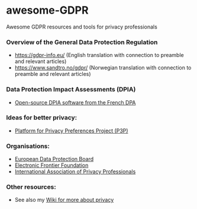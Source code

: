 # awesome-GDPR
Awesome GDPR resources and tools for privacy professionals

### Overview of the General Data Protection Regulation
  * https://gdpr-info.eu/ (English translation with connection to preamble and relevant articles)
  * https://www.sandtro.no/gdpr/ (Norwegian translation with connection to preamble and relevant articles)
  
### Data Protection Impact Assessments (DPIA)
  * [Open-source DPIA software from the French DPA](https://www.cnil.fr/en/open-source-pia-software-helps-carry-out-data-protection-impact-assesment)
  
### Ideas for better privacy:
  * [Platform for Privacy Preferences Project (P3P)](https://en.wikipedia.org/wiki/P3P)
  
### Organisations:
  * [European Data Protection Board](https://edpb.europa.eu/)
  * [Electronic Frontier Foundation](https://www.eff.org/)
  * [International Association of Privacy Professionals](https://iapp.org/)

### Other resources:
  * See also my [Wiki for more about privacy](https://hwiki.bakke.be/privacy)
